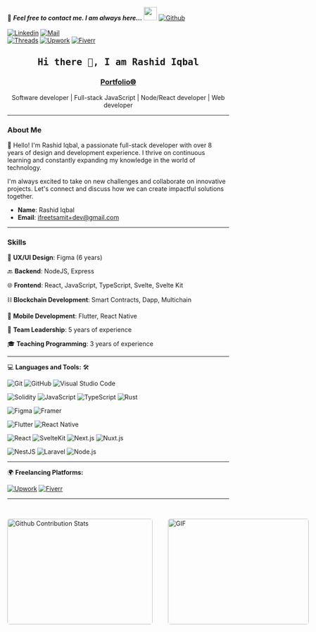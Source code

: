 📝 **_Feel free to contact me. I am always here..._** <img src="https://media.giphy.com/media/WUlplcMpOCEmTGBtBW/giphy.gif" width="30"> [![Github](https://img.shields.io/github/followers/thatgroot?label=Follow%20Me&style=social)](https://github.com/thatgroot)
<br>
<br>
[![Linkedin](https://img.shields.io/badge/LinkedIn-Rashid%20Iqbal-blue?logo=Linkedin&logoColor=blue&labelColor=black)](https://www.linkedin.com/in/thatgroot/)
[![Mail](https://img.shields.io/badge/Gmail-Rashid%20Iqbal-blue?logo=Gmail&logoColor=blue&labelColor=black)](mailto:ifreetsamit+dev@gmail.com)
<br> 
[![Threads](https://img.shields.io/badge/Threads-%40thatgroot-blue?logo=Threads&logoColor=blue&labelColor=black)](https://www.threads.com/@thatgroot)
[![Upwork](https://img.shields.io/badge/Upwork-Rashid%20Iqbal-blue?logo=Upwork&logoColor=blue&labelColor=black)](https://www.upwork.com/freelancers/~01b24c107f5b5af596)
[![Fiverr](https://img.shields.io/badge/Fiverr-Rashid%20Iqbal-blue?logo=Fiverr&logoColor=blue&labelColor=black)](https://www.fiverr.com/nawoapp)

<h2 align='center'><samp><strong>Hi there 👋, I am Rashid Iqbal</strong></samp></h2>
<h3 align='center'><strong><a href="https://rashid-iqbal.github.io/my_resume/" target="_blank">Portfolio🌐</a></strong></h3>
<p align='center'>Software developer | Full-stack JavaScript | Node/React developer | Web developer</p>

---

### About Me

👋 Hello! I'm Rashid Iqbal, a passionate full-stack developer with over 8 years of design and development experience. I thrive on continuous learning and constantly expanding my knowledge in the world of technology.

I'm always excited to take on new challenges and collaborate on innovative projects. Let's connect and discuss how we can create impactful solutions together.

- **Name**: Rashid Iqbal
- **Email**: ifreetsamit+dev@gmail.com

---

### Skills

🎨 **UX/UI Design**: Figma (6 years)

🔙 **Backend**: NodeJS, Express

🌐 **Frontend**: React, JavaScript, TypeScript, Svelte, Svelte Kit

⛓️ **Blockchain Development**: Smart Contracts, Dapp, Multichain

📱 **Mobile Development**: Flutter, React Native

👥 **Team Leadership**: 5 years of experience

🎓 **Teaching Programming**: 3 years of experience

---

💻 **Languages and Tools:** 🛠️<br>

![Git](https://img.shields.io/badge/-Git-000000?style=flat&logo=git&logoColor=F05032&labelColor=ffffff)
![GitHub](https://img.shields.io/badge/-GitHub-000000?style=flat&logo=github&logoColor=000000&labelColor=ffffff)
![Visual Studio Code](https://img.shields.io/badge/-VSCode-000000?style=flat&logo=visual-studio-code&labelColor=007ACC)

![Solidity](https://img.shields.io/badge/-Solidity-000000?style=flat&logo=solidity&logoColor=white&labelColor=363636)
![JavaScript](https://img.shields.io/badge/-JavaScript-000000?style=flat&logo=javascript&logoColor=F7DF1E&labelColor=ffffff)
![TypeScript](https://img.shields.io/badge/-TypeScript-000000?style=flat&logo=typescript&logoColor=white&labelColor=3178C6)
![Rust](https://img.shields.io/badge/-Rust-000000?style=flat&logo=rust&logoColor=white&labelColor=B7410E)

![Figma](https://img.shields.io/badge/-Figma-000000?style=flat&logo=figma&logoColor=white&labelColor=F24E1E)
![Framer](https://img.shields.io/badge/-Framer-000000?style=flat&logo=framer&logoColor=white&labelColor=0055FF)

![Flutter](https://img.shields.io/badge/-Flutter-000000?style=flat&logo=flutter&logoColor=02569B&labelColor=ffffff)
![React Native](https://img.shields.io/badge/-React%20Native-000000?style=flat&logo=react&logoColor=61DAFB&labelColor=ffffff)

![React](https://img.shields.io/badge/-React-000000?style=flat&logo=react&logoColor=61DAFB&labelColor=ffffff)
![SvelteKit](https://img.shields.io/badge/-SvelteKit-000000?style=flat&logo=svelte&logoColor=FF3E00&labelColor=ffffff)
![Next.js](https://img.shields.io/badge/-Next.js-000000?style=flat&logo=next.js&logoColor=000000&labelColor=ffffff)
![Nuxt.js](https://img.shields.io/badge/-Nuxt.js-000000?style=flat&logo=nuxt.js&logoColor=00C58E&labelColor=ffffff)

![NestJS](https://img.shields.io/badge/-NestJS-000000?style=flat&logo=nestjs&logoColor=E0234E&labelColor=ffffff)
![Laravel](https://img.shields.io/badge/-Laravel-000000?style=flat&logo=laravel&logoColor=FF2D20&labelColor=ffffff)
![Node.js](https://img.shields.io/badge/-Node.js-000000?style=flat&logo=node.js&logoColor=339933&labelColor=ffffff)

---

🌍 **Freelancing Platforms:**

[![Upwork](https://img.shields.io/badge/Upwork-Rashid%20Iqbal-blue?logo=Upwork&logoColor=blue&labelColor=black)](https://www.upwork.com/freelancers/~01b24c107f5b5af596)
[![Fiverr](https://img.shields.io/badge/Fiverr-Rashid%20Iqbal-blue?logo=Fiverr&logoColor=blue&labelColor=black)](https://www.fiverr.com/nawoapp)

---

</br>
<p style="display: flex; justify-contect: space-between;">
<img style="border-radius: 5px; margin-bottom: 5px" alt="Github Contribution Stats" width="330px" height="240px" src="https://github-contribution-stats.vercel.app/api/?username=thatgroot" />
<img style="border-radius: 5px; margin: 0 0 5px 35px;" alt="GIF" width="320px" height="240px" src="https://miro.medium.com/max/875/1*Urc28sbnORGOW5oyohQ06g.gif" />
</p>
